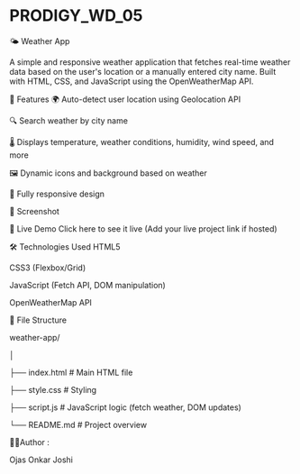# PRODIGY_WD_05

🌤️ Weather App

A simple and responsive weather application that fetches real-time weather data based on the user's location or a manually entered city name. Built with HTML, CSS, and JavaScript using the OpenWeatherMap API.

🔧 Features
🌍 Auto-detect user location using Geolocation API

🔍 Search weather by city name

🌡️ Displays temperature, weather conditions, humidity, wind speed, and more

🖼️ Dynamic icons and background based on weather

📱 Fully responsive design

📸 Screenshot

🚀 Live Demo
Click here to see it live (Add your live project link if hosted)

🛠️ Technologies Used
HTML5

CSS3 (Flexbox/Grid)

JavaScript (Fetch API, DOM manipulation)

OpenWeatherMap API

📁 File Structure

weather-app/


│

├── index.html        # Main HTML file

├── style.css         # Styling

├── script.js         # JavaScript logic (fetch weather, DOM updates)

└── README.md         # Project overview

👨‍💻Author : 

Ojas Onkar Joshi

